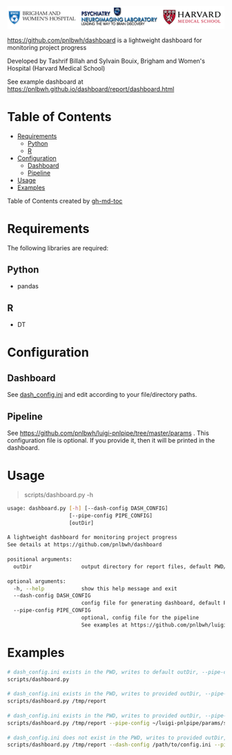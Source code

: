 ![](pnl-bwh-hms.png)

https://github.com/pnlbwh/dashboard is a lightweight dashboard for monitoring project progress

Developed by Tashrif Billah and Sylvain Bouix, Brigham and Women's Hospital (Harvard Medical School)

See example dashboard at https://pnlbwh.github.io/dashboard/report/dashboard.html

Table of Contents
=================
    
   * [Requirements](#requirements)
      * [Python](#python)
      * [R](#r)
   * [Configuration](#configuration)
      * [Dashboard](#dashboard)
      * [Pipeline](#pipeline)
   * [Usage](#usage)
   * [Examples](#examples)

Table of Contents created by [gh-md-toc](https://github.com/ekalinin/github-markdown-toc)


# Requirements

The following libraries are required:

## Python

* pandas

## R

* DT


# Configuration

## Dashboard

See [dash_config.ini](../scripts/dash_config.ini) and edit according to your file/directory paths.

## Pipeline

See https://github.com/pnlbwh/luigi-pnlpipe/tree/master/params . This configuration file 
is optional. If you provide it, then it will be printed in the dashboard.



# Usage

> scripts/dashboard.py -h

```bash
usage: dashboard.py [-h] [--dash-config DASH_CONFIG]
                    [--pipe-config PIPE_CONFIG]
                    [outDir]

A lightweight dashboard for monitoring project progress
See details at https://github.com/pnlbwh/dashboard

positional arguments:
  outDir                output directory for report files, default PWD/report-PID

optional arguments:
  -h, --help            show this help message and exit
  --dash-config DASH_CONFIG
                        config file for generating dashboard, default PWD/dash_config.ini
  --pipe-config PIPE_CONFIG
                        optional, config file for the pipeline
                        See examples at https://github.com/pnlbwh/luigi-pnlpipe/tree/master/params
```


# Examples

```bash
# dash_config.ini exists in the PWD, writes to default outDir, --pipe-config unavailable
scripts/dashboard.py

# dash_config.ini exists in the PWD, writes to provided outDir, --pipe-config unavailable
scripts/dashboard.py /tmp/report

# dash_config.ini exists in the PWD, writes to provided outDir, --pipe-config available
scripts/dashboard.py /tmp/report --pipe-config ~/luigi-pnlpipe/params/struct_pipe_params.cfg

# dash_config.ini does not exist in the PWD, writes to provided outDir, --pipe-config available
scripts/dashboard.py /tmp/report --dash-config /path/to/config.ini --pipe-config ~/luigi-pnlpipe/params/struct_pipe_params.cfg
```





